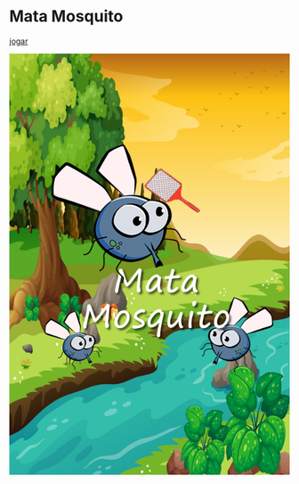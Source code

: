# Mata Mosquito
[jogar](https://mauriciogirardi.github.io/jogo_mataMosca/)

![imagem do  munu inicial do jogo ](https://github.com/mauriciogirardi/jogo_mataMosca/blob/master/bg.png)

